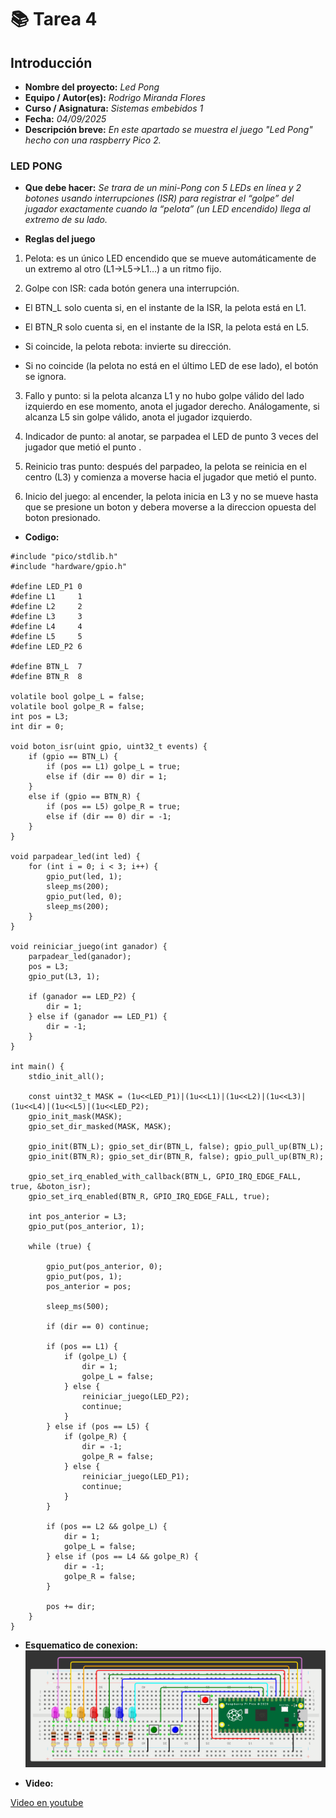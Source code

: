 # 📚 **Tarea 4**

## **Introducción**

- **Nombre del proyecto:** _Led Pong_  
- **Equipo / Autor(es):** _Rodrigo Miranda Flores_  
- **Curso / Asignatura:** _Sistemas embebidos 1_  
- **Fecha:** _04/09/2025_  
- **Descripción breve:** _En este apartado se muestra el juego "Led Pong" hecho con una raspberry Pico 2._
### **LED PONG**

- **Que debe hacer:**
_Se trara de un mini-Pong con 5 LEDs en línea y 2 botones usando interrupciones (ISR) para registrar el “golpe” del jugador exactamente cuando la “pelota” (un LED encendido) llega al extremo de su lado._

- **Reglas del juego**
1) Pelota: es un único LED encendido que se mueve automáticamente de un extremo al otro (L1→L5→L1…) a un ritmo fijo.

2) Golpe con ISR: cada botón genera una interrupción.

* El BTN_L solo cuenta si, en el instante de la ISR, la pelota está en L1.

* El BTN_R solo cuenta si, en el instante de la ISR, la pelota está en L5.

* Si coincide, la pelota rebota: invierte su dirección.

* Si no coincide (la pelota no está en el último LED de ese lado), el botón se ignora.

3) Fallo y punto: si la pelota alcanza L1 y no hubo golpe válido del lado izquierdo en ese momento, anota el jugador derecho. Análogamente, si alcanza L5 sin golpe válido, anota el jugador izquierdo.

4) Indicador de punto: al anotar, se parpadea el LED de punto 3 veces del jugador que metió el punto .

5) Reinicio tras punto: después del parpadeo, la pelota se reinicia en el centro (L3) y comienza a moverse hacia el jugador que metió el punto.

6) Inicio del juego: al encender, la pelota inicia en L3 y no se mueve hasta que se presione un boton y debera moverse a la direccion opuesta del boton presionado.

- **Codigo:**
```
#include "pico/stdlib.h"
#include "hardware/gpio.h"
 
#define LED_P1 0
#define L1     1
#define L2     2
#define L3     3
#define L4     4
#define L5     5
#define LED_P2 6
 
#define BTN_L  7
#define BTN_R  8
 
volatile bool golpe_L = false;
volatile bool golpe_R = false;
int pos = L3;
int dir = 0;
 
void boton_isr(uint gpio, uint32_t events) {
    if (gpio == BTN_L) {
        if (pos == L1) golpe_L = true;
        else if (dir == 0) dir = 1;
    }
    else if (gpio == BTN_R) {
        if (pos == L5) golpe_R = true;
        else if (dir == 0) dir = -1;
    }
}
 
void parpadear_led(int led) {
    for (int i = 0; i < 3; i++) {
        gpio_put(led, 1);
        sleep_ms(200);
        gpio_put(led, 0);
        sleep_ms(200);
    }
}
 
void reiniciar_juego(int ganador) {
    parpadear_led(ganador);
    pos = L3;
    gpio_put(L3, 1);
   
    if (ganador == LED_P2) {
        dir = 1;
    } else if (ganador == LED_P1) {
        dir = -1;
    }
}
 
int main() {
    stdio_init_all();
 
    const uint32_t MASK = (1u<<LED_P1)|(1u<<L1)|(1u<<L2)|(1u<<L3)|(1u<<L4)|(1u<<L5)|(1u<<LED_P2);
    gpio_init_mask(MASK);
    gpio_set_dir_masked(MASK, MASK);
 
    gpio_init(BTN_L); gpio_set_dir(BTN_L, false); gpio_pull_up(BTN_L);
    gpio_init(BTN_R); gpio_set_dir(BTN_R, false); gpio_pull_up(BTN_R);
 
    gpio_set_irq_enabled_with_callback(BTN_L, GPIO_IRQ_EDGE_FALL, true, &boton_isr);
    gpio_set_irq_enabled(BTN_R, GPIO_IRQ_EDGE_FALL, true);
 
    int pos_anterior = L3;
    gpio_put(pos_anterior, 1);
 
    while (true) {
 
        gpio_put(pos_anterior, 0);
        gpio_put(pos, 1);
        pos_anterior = pos;
 
        sleep_ms(500);
 
        if (dir == 0) continue;
 
        if (pos == L1) {
            if (golpe_L) {
                dir = 1;
                golpe_L = false;
            } else {
                reiniciar_juego(LED_P2);
                continue;
            }
        } else if (pos == L5) {
            if (golpe_R) {
                dir = -1;
                golpe_R = false;
            } else {
                reiniciar_juego(LED_P1);
                continue;
            }
        }
 
        if (pos == L2 && golpe_L) {
            dir = 1;
            golpe_L = false;
        } else if (pos == L4 && golpe_R) {
            dir = -1;
            golpe_R = false;
        }
 
        pos += dir;
    }
}
```

- **Esquematico de conexion:**
![Esquema de conexión](T4.png)

- **Video:**

[Video en youtube](https://youtube.com/shorts/lCiT8hK5L0s)